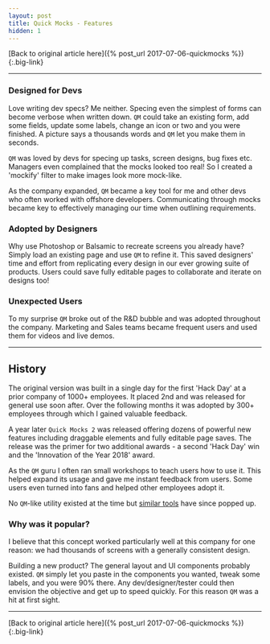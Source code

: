 ```yaml
---
layout: post
title: Quick Mocks - Features
hidden: 1
---
```


[Back to original article here]({% post_url 2017-07-06-quickmocks %}){:.big-link}

---

### Designed for Devs
Love writing dev specs? Me neither. Specing even the simplest of forms can become verbose when written down. `QM` could take an existing form, add some fields, update some labels, change an icon or two and you were finished. A picture says a thousands words and `QM` let you make them in seconds.

`QM` was loved by devs for specing up tasks, screen designs, bug fixes etc. Managers even complained that the mocks looked too real! So I created a 'mockify' filter to make images look more mock-like.

As the company expanded, `QM` became a key tool for me and other devs who often worked with offshore developers. Communicating through mocks became key to effectively managing our time when outlining requirements.

### Adopted by Designers
Why use Photoshop or Balsamic to recreate screens you already have? Simply load an existing page and use `QM` to refine it. This saved designers' time and effort from replicating every design in our ever growing suite of products. Users could save fully editable pages to collaborate and iterate on designs too!

### Unexpected Users
To my surprise `QM` broke out of the R&D bubble and was adopted throughout the company. Marketing and Sales teams became frequent users and used them for videos and live demos.

---

## History
The original version was built in a single day for the first 'Hack Day' at a prior company of 1000+ employees. It placed 2nd and was released for general use soon after. Over the following months it was adopted by 300+ employees through which I gained valuable feedback.

A year later `Quick Mocks 2` was released offering dozens of powerful new features including draggable elements and fully editable page saves. The release was the primer for two additional awards - a second 'Hack Day' win and the 'Innovation of the Year 2018' award.

As the `QM` guru I often ran small workshops to teach users how to use it. This helped expand its usage and gave me instant feedback from users. Some users even turned into fans and helped other employees adopt it.

No `QM`-like utility existed at the time but [similar tools](https://github.com/GoogleChromeLabs/ProjectVisBug) have since popped up.

### Why was it popular?
I believe that this concept worked particularly well at this company for one reason: we had thousands of screens with a generally consistent design.

Building a new product? The general layout and UI components probably existed. `QM` simply let you paste in the components you wanted, tweak some labels, and you were 90% there. Any dev/designer/tester could then envision the objective and get up to speed quickly. For this reason `QM` was a hit at first sight.

---

[Back to original article here]({% post_url 2017-07-06-quickmocks %}){:.big-link}